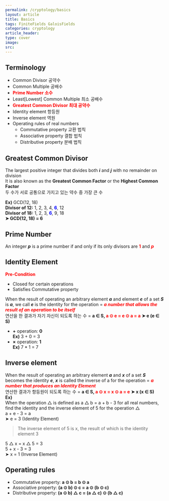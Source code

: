 ```yaml
---
permalink: /cryptology/basics
layout: article
title: Basics
tags: FiniteFields GaloisFields
categories: cryptology
article_header:
type: cover
image:
src:
---
```


## Terminology
- Common Divisor 공약수
- Common Multiple 공배수
- <span style="color:red">**Prime Number 소수**</span> 
- Least[Lowest] Common Multiple 최소 공배수
- <span style="color:red">**Greatest Common Divisor 최대 공약수**</span>
- Identity element 항등원
- Inverse element 역원
- Operating rules of real numbers
  - Commutative property 교환 법칙
  - Associative property 결합 법칙
  - Distributive property 분배 법칙


## Greatest Common Divisor
The largest positive integer that divides both ***i*** and ***j*** with no remainder on division  
It is also known as the **Greatest Common Factor** or the **Highest Common Factor**  
두 수가 서로 공통으로 가지고 있는 약수 중 가장 큰 수

**Ex)** GCD(12, 18)  
**Divisor of 12:** 1, 2, 3, 4, <span style="color:blue">**6**</span>, 12  
**Divisor of 18:** 1, 2, 3, <span style="color:blue">**6**</span>, 9, 18  
**➤ GCD(12, 18) = 6**


## Prime Number
An integer ***p*** is a prime number if and only if its only divisors are 
<span style="color:red">**1**</span> and <span style="color:red">***p***</span>


## Identity Element
<span style="color:red">**Pre-Condition**</span>
- Closed for certain operations   
- Satisfies Commutative property   

When the result of operating an arbitrary element ***a*** and element ***e*** of a set ***S*** is ***a***, 
we call ***e*** is the identity for the operation = <span style="color:red">***a number that allows the result of an operation to be itself***</span>   
연산을 한 결과가 자기 자신이 되도록 하는 수 = **a ∈ S, <span style="color:red">a ⊙ e = e ⊙ a = a</span>** **➤ e (e ∈ S)**   
- **+** operation: **0**   
**Ex)** 3 + 0 = 3  
- **×** operation: **1**   
**Ex)** 7 * 1 = 7    


## Inverse element
When the result of operating an arbitrary element ***a*** and ***x*** of a set ***S*** becomes the identity ***e***, 
***x*** is called the inverse of a for the operation =  <span style="color:red">***a number that produces an Identity Element***</span>    
연산한 결과가 항등원이 되도록 하는 수 = **a ∈ S, <span style="color:red">a ⊙ x = x ⊙ a = e</span>** **➤ x (x ∈ S)**    
**Ex)**   
When the operation △ is defined as a △ b = a + b - 3 for all real numbers,  
find the identity and the inverse element of 5 for the operation △    
a + e - 3 = a  
➤ e = 3 (Identity Element)    
> The inverse element of 5 is x, the result of which is the identity element 3 

5 △ x = x △ 5 = 3   
5 + x - 3 = 3   
➤ x = 1 (Inverse Element)


## Operating rules
- Commutative property: **a ⊙ b = b ⊙ a**  
- Associative property: **(a ⊙ b) ⊙ c = a ⊙ (b ⊙ c)**  
- Distributive property: **(a ⊙ b) △ c = (a △ c) ⊙ (b △ c)**